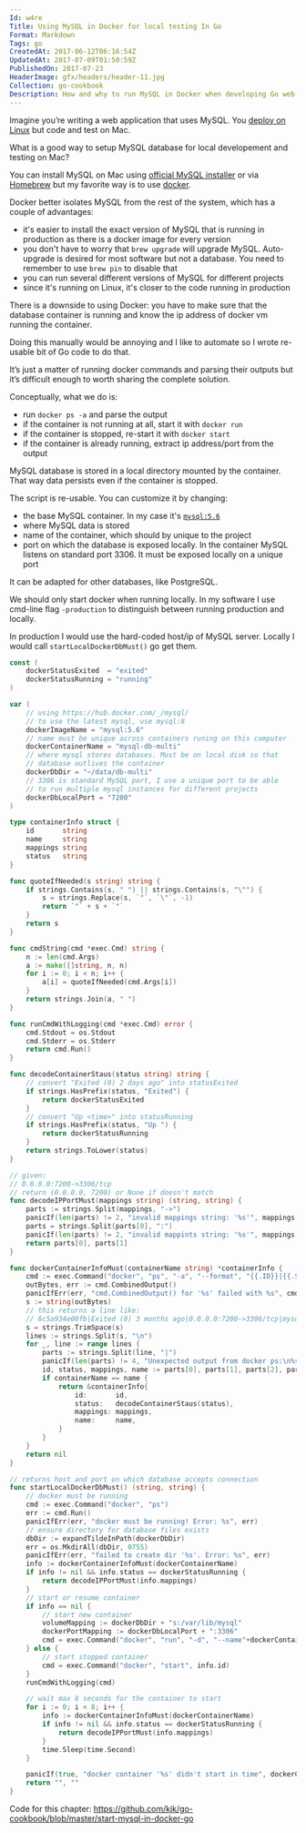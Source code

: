 ```yaml
---
Id: w4re
Title: Using MySQL in Docker for local testing In Go
Format: Markdown
Tags: go
CreatedAt: 2017-06-12T06:16:54Z
UpdatedAt: 2017-07-09T01:50:59Z
PublishedOn: 2017-07-23
HeaderImage: gfx/headers/header-11.jpg
Collection: go-cookbook
Description: How and why to run MySQL in Docker when developing Go web apps locally.
---
```


Imagine you’re writing a web application that uses MySQL. You [deploy on Linux](/article/5/blueprint-for-deploying-web-apps-on-coreos.html) but code and test on Mac.

What is a good way to setup MySQL database for local developement and testing on Mac?

You can install MySQL on Mac using [official MySQL installer](https://dev.mysql.com/downloads/mysql/) or via [Homebrew](https://brew.sh/) but my favorite way is to use [docker](https://store.docker.com/editions/community/docker-ce-desktop-mac).

Docker better isolates MySQL from the rest of the system, which has  a couple of advantages:
* it's easier to install the exact version of MySQL that is running in production as there is a docker image for every version
* you don't have to worry that `brew upgrade` will upgrade MySQL. Auto-upgrade is desired for most software but not a database. You need to remember to use `brew pin` to disable that
* you can run several different versions of MySQL for different projects
* since it's running on Linux, it's closer to the code running in production

There is a downside to using Docker: you have to make sure that the database container is running and know the ip address of docker vm running the container.

Doing this manually would be annoying and I like to automate so I wrote re-usable bit of Go code to do that.

It’s just a matter of running docker commands and parsing their outputs but it’s difficult enough to worth sharing the complete solution.

Conceptually, what we do is:

* run `docker ps -a` and parse the output
* if the container is not running at all, start it with `docker run`
* if the container is stopped, re-start it with `docker start`
* if the container is already running, extract ip address/port from the output

MySQL database is stored in a local directory mounted by the container. That way data persists even if the container is stopped.

The script is re-usable. You can customize it by changing:

* the base MySQL container. In my case it's [`mysql:5.6`](https://hub.docker.com/_/mysql/)
* where MySQL data is stored
* name of the container, which should by unique to the project
* port on which the database is exposed locally. In the container MySQL listens on standard port 3306. It must be exposed locally on a unique port

It can be adapted for other databases, like PostgreSQL.

We should only start docker when running locally. In my software I use cmd-line flag `-production` to distinguish between running production and locally.

In production I would use the hard-coded host/ip of MySQL server. Locally I would call `startLocalDockerDbMust()` go get them.

```go
const (
	dockerStatusExited  = "exited"
	dockerStatusRunning = "running"
)

var (
	// using https://hub.docker.com/_/mysql/
	// to use the latest mysql, use mysql:8
	dockerImageName = "mysql:5.6"
	// name must be unique across containers runing on this computer
	dockerContainerName = "mysql-db-multi"
	// where mysql stores databases. Must be on local disk so that
	// database outlives the container
	dockerDbDir = "~/data/db-multi"
	// 3306 is standard MySQL port, I use a unique port to be able
	// to run multiple mysql instances for different projects
	dockerDbLocalPort = "7200"
)

type containerInfo struct {
	id       string
	name     string
	mappings string
	status   string
}

func quoteIfNeeded(s string) string {
	if strings.Contains(s, " ") || strings.Contains(s, "\"") {
		s = strings.Replace(s, `"`, `\"`, -1)
		return `"` + s + `"`
	}
	return s
}

func cmdString(cmd *exec.Cmd) string {
	n := len(cmd.Args)
	a := make([]string, n, n)
	for i := 0; i < n; i++ {
		a[i] = quoteIfNeeded(cmd.Args[i])
	}
	return strings.Join(a, " ")
}

func runCmdWithLogging(cmd *exec.Cmd) error {
	cmd.Stdout = os.Stdout
	cmd.Stderr = os.Stderr
	return cmd.Run()
}

func decodeContainerStaus(status string) string {
	// convert "Exited (0) 2 days ago" into statusExited
	if strings.HasPrefix(status, "Exited") {
		return dockerStatusExited
	}
	// convert "Up <time>" into statusRunning
	if strings.HasPrefix(status, "Up ") {
		return dockerStatusRunning
	}
	return strings.ToLower(status)
}

// given:
// 0.0.0.0:7200->3306/tcp
// return (0.0.0.0, 7200) or None if doesn't match
func decodeIPPortMust(mappings string) (string, string) {
	parts := strings.Split(mappings, "->")
	panicIf(len(parts) != 2, "invalid mappings string: '%s'", mappings)
	parts = strings.Split(parts[0], ":")
	panicIf(len(parts) != 2, "invalid mappints string: '%s'", mappings)
	return parts[0], parts[1]
}

func dockerContainerInfoMust(containerName string) *containerInfo {
	cmd := exec.Command("docker", "ps", "-a", "--format", "{{.ID}}|{{.Status}}|{{.Ports}}|{{.Names}}")
	outBytes, err := cmd.CombinedOutput()
	panicIfErr(err, "cmd.CombinedOutput() for '%s' failed with %s", cmdString(cmd), err)
	s := string(outBytes)
	// this returns a line like:
	// 6c5a934e00fb|Exited (0) 3 months ago|0.0.0.0:7200->3306/tcp|mysql-db-multi
	s = strings.TrimSpace(s)
	lines := strings.Split(s, "\n")
	for _, line := range lines {
		parts := strings.Split(line, "|")
		panicIf(len(parts) != 4, "Unexpected output from docker ps:\n%s\n. Expected 4 parts, got %d (%v)\n", line, len(parts), parts)
		id, status, mappings, name := parts[0], parts[1], parts[2], parts[3]
		if containerName == name {
			return &containerInfo{
				id:       id,
				status:   decodeContainerStaus(status),
				mappings: mappings,
				name:     name,
			}
		}
	}
	return nil
}

// returns host and port on which database accepts connection
func startLocalDockerDbMust() (string, string) {
	// docker must be running
	cmd := exec.Command("docker", "ps")
	err := cmd.Run()
	panicIfErr(err, "docker must be running! Error: %s", err)
	// ensure directory for database files exists
	dbDir := expandTildeInPath(dockerDbDir)
	err = os.MkdirAll(dbDir, 0755)
	panicIfErr(err, "failed to create dir '%s'. Error: %s", err)
	info := dockerContainerInfoMust(dockerContainerName)
	if info != nil && info.status == dockerStatusRunning {
		return decodeIPPortMust(info.mappings)
	}
	// start or resume container
	if info == nil {
		// start new container
		volumeMapping := dockerDbDir + "s:/var/lib/mysql"
		dockerPortMapping := dockerDbLocalPort + ":3306"
		cmd = exec.Command("docker", "run", "-d", "--name"+dockerContainerName, "-p", dockerPortMapping, "-v", volumeMapping, "-e", "MYSQL_ALLOW_EMPTY_PASSWORD=yes", "-e", "MYSQL_INITDB_SKIP_TZINFO=yes", dockerImageName)
	} else {
		// start stopped container
		cmd = exec.Command("docker", "start", info.id)
	}
	runCmdWithLogging(cmd)

	// wait max 8 seconds for the container to start
	for i := 0; i < 8; i++ {
		info := dockerContainerInfoMust(dockerContainerName)
		if info != nil && info.status == dockerStatusRunning {
			return decodeIPPortMust(info.mappings)
		}
		time.Sleep(time.Second)
	}

	panicIf(true, "docker container '%s' didn't start in time", dockerContainerName)
	return "", ""
}
```

Code for this chapter: https://github.com/kjk/go-cookbook/blob/master/start-mysql-in-docker-go
